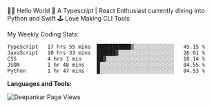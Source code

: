 👋🏽 Hello World 
🎉 A Typescript | React Enthusiast currently diving into Python and Swift
🕹 Love Making CLI Tools

<!--![Deepankar's github stats](https://github-readme-stats.vercel.app/api?username=Deep-Codes&count_private=true&show_icons=true&theme=radical)-->
My Weekly Coding Stats:

<!--START_SECTION:waka-->
```text
TypeScript   17 hrs 55 mins  ███████████▒░░░░░░░░░░░░░   45.15 % 
JavaScript   10 hrs 33 mins  ██████▓░░░░░░░░░░░░░░░░░░   26.61 % 
CSS          4 hrs 1 min     ██▓░░░░░░░░░░░░░░░░░░░░░░   10.14 % 
JSON         1 hr 48 mins    █░░░░░░░░░░░░░░░░░░░░░░░░   04.55 % 
Python       1 hr 47 mins    █░░░░░░░░░░░░░░░░░░░░░░░░   04.53 % 
```
<!--END_SECTION:waka-->

**Languages and Tools:**



<p align="left"> <img src="https://komarev.com/ghpvc/?username=Deep-Codes&label=Views&color=blue&style=plastic" alt="Deepankar Page Views" /> </p>
